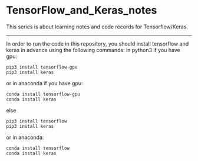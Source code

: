 # TensorFlow_and_Keras_notes
This series is about learning notes and code records for Tensorflow/Keras.

----------------------

In order to run the code in this repository, you should install tensorflow and keras in advance using the following commands:
in python3 if you have gpu:
```shell
pip3 install tensorflow-gpu
pip3 install keras
```
or in anaconda if you have gpu:
```shell
conda install tensorflow-gpu 
conda install keras
```
else 
```shell
pip3 install tensorflow
pip3 install keras
```
or in anaconda:
```shell
conda install tensorflow 
conda install keras
```